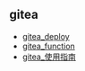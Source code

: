 ## gitea

* [gitea_deploy](gitea_deploy.md)
* [gitea_function](gitea_function.md)
* [gitea_使用指南](gitea_docs.md)